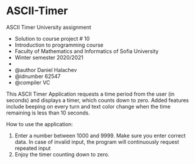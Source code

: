 # ASCII-Timer
ASCII Timer University assignment

* Solution to course project # 10
* Introduction to programming course
* Faculty of Mathematics and Informatics of Sofia University
* Winter semester 2020/2021
*
* @author Daniel Halachev
* @idnumber 62547
* @compiler VC

This ASCII Timer Application requests a time period from the user (in seconds) and displays a timer, which counts down to zero. 
Added features include beeping on every turn and text color change when the time remaining is less than 10 seconds.

How to use the application:
  1. Enter a number between 1000 and 9999. Make sure you enter correct data. In case of invalid input, the program will continuously request repeated input
  2. Enjoy the timer counting down to zero.
  
